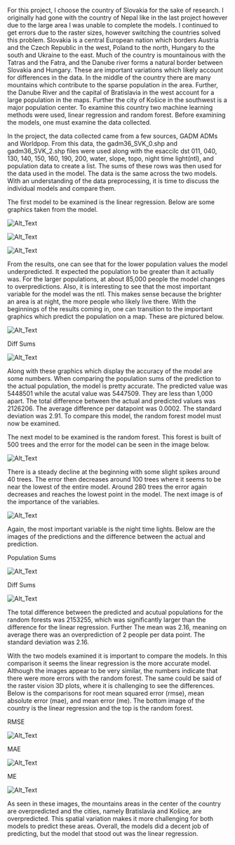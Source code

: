 For this project, I choose the country of Slovakia for the sake of research. I originally had gone with the country of Nepal like in the last project however due to the large area I was unable to complete the models. I continued to get errors due to the raster sizes, however switching the countries solved this problem. Slovakia is a central European nation which borders Austria and the Czech Republic in the west, Poland to the north, Hungary to the south and Ukraine to the east. Much of the country is mountainous with the Tatras and the Fatra, and the Danube river forms a natural border between Slovakia and Hungary. These are important variations which likely account for differences in the data. In the middle of the country there are many mountains which contribute to the sparse population in the area. Further, the Danube River and the capital of Bratislavia in the west account for a large population in the maps. Further the city of Košice in the southwest is a major population center. To examine this country two machine learning methods were used, linear regression and random forest. Before examining the models, one must examine the data collected. 

In the project, the data collected came from a few sources, GADM ADMs and Worldpop. From this data, the gadm36_SVK_0.shp and gadm36_SVK_2.shp files were used along with the esaccilc dst 011, 040, 130, 140, 150, 160, 190, 200, water, slope, topo, night time light(ntl), and population data to create a list. The sums of these rows was then used for the data used in the model. The data is the same across the two models. With an understanding of the data preprocessing, it is time to discuss the individual models and compare them. 

The first model to be examined is the linear regression. Below are some graphics taken from the model.

![Alt_Text](/lrresults2020svk.png)

![Alt_Text](/variableimportancesvk.png)

![Alt_Text](/april2svk.png)

From the results, one can see that for the lower population values the model underpredicted. It expected the population to be greater than it actually was. For the larger populations, at about 85,000 people the model changes to overpredictions. Also, it is interesting to see that the most important variable for the model was the ntl. This makes sense because the brighter an area is at night, the more people who likely live there. With the beginnings of the results coming in, one can transition to the important graphics which predict the population on a map. These are pictured below. 

![Alt_Text](/lrpopsums.png)

Diff Sums

![Alt_Text](/lrdiff_sums.png)

Along with these graphics which display the accuracy of the model are some numbers. When comparing the population sums of the prediction to the actual population, the model is pretty accurate. The predicted value was 5448501 while the acutal value was 5447509. They are less than 1,000 apart. The total difference between the actual and predicted values was 2126206. The average difference per datapoint was 0.0002. The standard deviation was 2.91. To compare this model, the random forest model must now be examined. 

The next model to be examined is the random forest. This forest is built of 500 trees and the error for the model can be seen in the image below.

![Alt_Text](/proj3rfmodel.png)

There is a steady decline at the beginning with some slight spikes around 40 trees. The error then decreases around 100 trees where it seems to be near the lowest of the entire model. Around 280 trees the error again decreases and reaches the lowest point in the model. The next image is of the importance of the variables. 

![Alt_Text](/proj3rfvariableimportance.png)

Again, the most important variable is the night time lights. Below are the images of the predictions and the difference between the actual and prediction.

Population Sums

![Alt_Text](/rfpopsums.png)

Diff Sums

![Alt_Text](/rfdiff_sums.png)

The total difference between the predicted and acutual populations for the random forests was 2153255, which was significantly larger than the difference for the linear regression. Further The mean was 2.16, meaning on average there was an overprediction of 2 people per data point. The standard deviation was 2.16. 

With the two models examined it is important to compare the models. In this comparison it seems the linear regression is the more accurate model. Although the images appear to be very similar, the numbers indicate that there were more errors with the random forest. The same could be said of the raster vision 3D plots, where it is challenging to see the differences. Below is the comparisons for root mean squared error (rmse), mean absolute error (mae), and mean error (me). The bottom image of the country is the linear regression and the top is the random forest. 

RMSE

![Alt_Text](/proj3rmse.png)

MAE

![Alt_Text](/proj3mae.png)

ME

![Alt_Text](/proj3me.png)

As seen in these images, the mountains areas in the center of the country are overpredicted and the cities, namely Bratislavia and Košice, are overpredicted. This spatial variation makes it more challenging for both models to predict these areas. Overall, the models did a decent job of predicting, but the model that stood out was the linear regression. 
